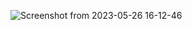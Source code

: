 ![Screenshot from 2023-05-26 16-12-46](https://github.com/GabrielVGS/PID/assets/75582525/9fb9e19c-91ce-4609-89a7-4c839d21c073)
